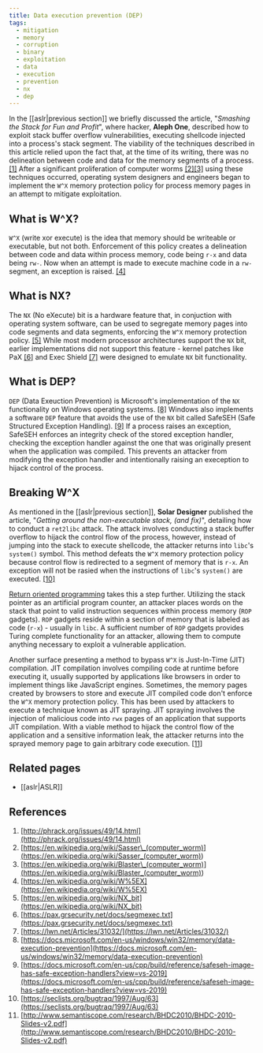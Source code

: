 ```yaml
---
title: Data execution prevention (DEP)
tags:
  - mitigation
  - memory
  - corruption
  - binary
  - exploitation
  - data
  - execution
  - prevention
  - nx
  - dep
---
```


In the [[aslr|previous section]] we briefly discussed the article, "_Smashing the Stack for Fun and
Profit_", where hacker, **Aleph One**, described how to exploit stack buffer overflow
vulnerabilities, executing shellcode injected into a process's stack segment. The viability of the
techniques described in this article relied upon the fact that, at the time of its writing, there
was no delineation between code and data for the memory segments of a process. [[1]](#references)
After a significant proliferation of computer worms [[2]](#references)[[3]](#references) using these
techniques occurred, operating system designers and engineers began to implement the `W^X` memory
protection policy for process memory pages in an attempt to mitigate exploitation.

## What is W^X?

`W^X` (write xor execute) is the idea that memory should be writeable or executable, but not both.
Enforcement of this policy creates a delineation between code and data within process memory, code
being `r-x` and data being `rw-`. Now when an attempt is made to execute machine code in a `rw-`
segment, an exception is raised. [[4]](#references)

## What is NX?

The `NX` (No eXecute) bit is a hardware feature that, in conjuction with operating system software,
can be used to segregate memory pages into code segments and data segments, enforcing the `W^X`
memory protection policy. [[5]](#references) While most modern processor architectures support the
`NX` bit, earlier implementations did not support this feature - kernel patches like PaX
[[6]](#references) and Exec Shield [[7]](#references) were designed to emulate `NX` bit
functionality.

## What is DEP?

`DEP` (Data Exeuction Prevention) is Microsoft's implementation of the `NX` functionality on Windows
operating systems. [[8]](#references) Windows also implements a software `DEP` feature that avoids
the use of the `NX` bit called SafeSEH (Safe Structured Exception Handling). [[9]](#references) If a
process raises an exception, SafeSEH enforces an integrity check of the stored exception handler,
checking the exception handler against the one that was originally present when the application was
compiled. This prevents an attacker from modifying the exception handler and intentionally raising
an exeception to hijack control of the process.

## Breaking W^X

As mentioned in the [[aslr|previous section]], **Solar Designer** published the article, "_Getting
around the non-executable stack, (and fix)_", detailing how to conduct a `ret2libc` attack. The
attack involves conducting a stack buffer overflow to hijack the control flow of the process,
however, instead of jumping into the stack to execute shellcode, the attacker returns into `libc`'s
`system()` symbol. This method defeats the `W^X` memory protection policy because control flow is
redirected to a segment of memory that is `r-x`. An exception will not be rasied when the
instructions of `libc`'s `system()` are executed. [[10]](#references)

[Return oriented programming](../return-oriented-programming/aslr-nx.md) takes this a step further.
Utilizing the stack pointer as an artificial program counter, an attacker places words on the stack
that point to valid instruction sequences within process memory (`ROP` gadgets). `ROP` gadgets
reside within a section of memory that is labeled as code (`r-x`) - usually in `libc`. A sufficient
number of `ROP` gadgets provides Turing complete functionality for an attacker, allowing them to
compute anything necessary to exploit a vulnerable application.

Another surface presenting a method to bypass `W^X` is Just-In-Time (JIT) compilation. JIT
compilation involves compiling code at runtime before executing it, usually supported by
applications like browsers in order to implement things like JavaScript engines. Sometimes, the
memory pages created by browsers to store and execute JIT compiled code don't enforce the `W^X`
memory protection policy. This has been used by attackers to execute a technique known as JIT
spraying. JIT spraying involves the injection of malicious code into `rwx` pages of an application
that supports JIT compilation. With a viable method to hijack the control flow of the application
and a sensitive information leak, the attacker returns into the sprayed memory page to gain
arbitrary code execution. [[11]](#references)

## Related pages

- [[aslr|ASLR]]

## References

1. [http://phrack.org/issues/49/14.html](http://phrack.org/issues/49/14.html)
2. [https://en.wikipedia.org/wiki/Sasser\_(computer_worm)](<https://en.wikipedia.org/wiki/Sasser_(computer_worm)>)
3. [https://en.wikipedia.org/wiki/Blaster\_(computer_worm)](<https://en.wikipedia.org/wiki/Blaster_(computer_worm)>)
4. [https://en.wikipedia.org/wiki/W%5EX](https://en.wikipedia.org/wiki/W%5EX)
5. [https://en.wikipedia.org/wiki/NX_bit](https://en.wikipedia.org/wiki/NX_bit)
6. [https://pax.grsecurity.net/docs/segmexec.txt](https://pax.grsecurity.net/docs/segmexec.txt)
7. [https://lwn.net/Articles/31032/](https://lwn.net/Articles/31032/)
8. [https://docs.microsoft.com/en-us/windows/win32/memory/data-execution-prevention](https://docs.microsoft.com/en-us/windows/win32/memory/data-execution-prevention)
9. [https://docs.microsoft.com/en-us/cpp/build/reference/safeseh-image-has-safe-exception-handlers?view=vs-2019](https://docs.microsoft.com/en-us/cpp/build/reference/safeseh-image-has-safe-exception-handlers?view=vs-2019)
10. [https://seclists.org/bugtraq/1997/Aug/63](https://seclists.org/bugtraq/1997/Aug/63)
11. [http://www.semantiscope.com/research/BHDC2010/BHDC-2010-Slides-v2.pdf](http://www.semantiscope.com/research/BHDC2010/BHDC-2010-Slides-v2.pdf)
